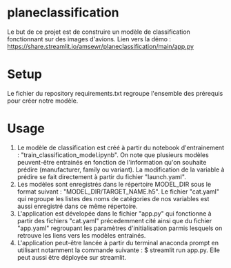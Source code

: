 # planeclassification

Le but de ce projet est de construire un modèle de classification fonctionnant sur des images d'avions. Lien vers la démo : https://share.streamlit.io/amsewr/planeclassification/main/app.py

# Setup 

Le fichier du repository requirements.txt regroupe l'ensemble des prérequis pour créer notre modèle. 

# Usage 

1) Le modèle de classification est créé à partir du notebook d'entrainement : "train_classification_model.ipynb".
   On note que plusieurs modèles peuvent-être entrainés en fonction de l'information qu'on souhaite prédire (manufacturer, family ou variant). 
   La modification de la variable à prédire se fait directement à partir du fichier "launch.yaml".
2) Les modèles sont enregistrés dans le répertoire MODEL_DIR sous le format suivant : "MODEL_DIR/TARGET_NAME.h5".
   Le fichier "cat.yaml" qui regroupe les listes des noms de catégories de nos variables est aussi enregistré dans ce même répertoire. 
3) L'application est dévelopée dans le fichier "app.py" qui fonctionne à partir des fichiers "cat.yaml" précedemment cité ainsi que du fichier "app.yaml" regroupant      les paramètres d'initialisation parmis lesquels on retrouve les liens vers les modèles entrainés.
4) L'application peut-être lancée à partir du terminal anaconda prompt en utilisant notamment la commande suivante : 
   $ streamlit run app.py.
   Elle peut aussi être déployée sur streamlit. 
